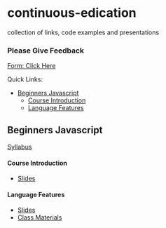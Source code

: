 # continuous-edication
collection of links, code examples and presentations


### Please Give Feedback
[Form: Click Here](https://docs.google.com/a/bypassmobile.com/forms/d/1rWjc-hdrNKzxDXwco7yO_Qe3Q2R4oPJpyDwRHJ8w_cc/prefill)


Quick Links:
* [Beginners Javascript](#beginners-javascript)
  * [Course Introduction](#beginners-1)
  * [Language Features](#beginners-2)


## <a name="#beginners-javascript"></a> Beginners Javascript
[Syllabus](https://docs.google.com/document/d/19fqCYxO516XTgAxKmaWxtl2A2sbG5DfU9ANgKt5Ir0Y/edit)

#### <a name="#beginners-1"></a> Course Introduction
* [Slides](http://slides.com/benrubin/deck-1)

#### <a name="#beginners-2"></a> Language Features
* [Slides](http://slides.com/benrubin/javascript)
* [Class Materials](https://github.com/B-3PO/continuous-edication/tree/master/class-materials/beginners-javascript/beginners-2-language-features)

